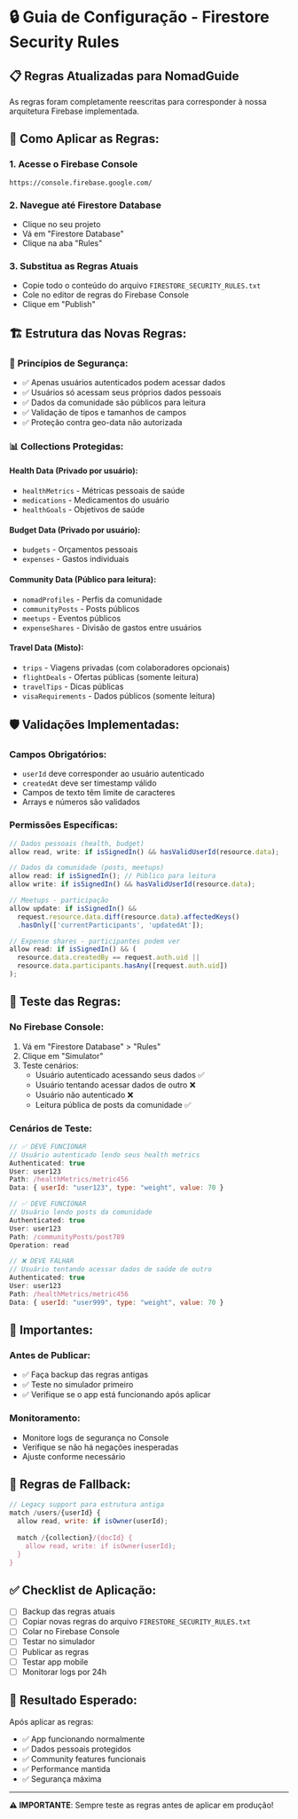# 🔒 Guia de Configuração - Firestore Security Rules

## 📋 Regras Atualizadas para NomadGuide

As regras foram completamente reescritas para corresponder à nossa arquitetura Firebase implementada.

## 🚀 Como Aplicar as Regras:

### 1. **Acesse o Firebase Console**
```
https://console.firebase.google.com/
```

### 2. **Navegue até Firestore Database**
- Clique no seu projeto
- Vá em "Firestore Database"
- Clique na aba "Rules"

### 3. **Substitua as Regras Atuais**
- Copie todo o conteúdo do arquivo `FIRESTORE_SECURITY_RULES.txt`
- Cole no editor de regras do Firebase Console
- Clique em "Publish"

## 🏗️ Estrutura das Novas Regras:

### 🔐 **Princípios de Segurança**:
- ✅ Apenas usuários autenticados podem acessar dados
- ✅ Usuários só acessam seus próprios dados pessoais
- ✅ Dados da comunidade são públicos para leitura
- ✅ Validação de tipos e tamanhos de campos
- ✅ Proteção contra geo-data não autorizada

### 📊 **Collections Protegidas**:

#### **Health Data** (Privado por usuário):
- `healthMetrics` - Métricas pessoais de saúde
- `medications` - Medicamentos do usuário
- `healthGoals` - Objetivos de saúde

#### **Budget Data** (Privado por usuário):
- `budgets` - Orçamentos pessoais
- `expenses` - Gastos individuais

#### **Community Data** (Público para leitura):
- `nomadProfiles` - Perfis da comunidade
- `communityPosts` - Posts públicos
- `meetups` - Eventos públicos
- `expenseShares` - Divisão de gastos entre usuários

#### **Travel Data** (Misto):
- `trips` - Viagens privadas (com colaboradores opcionais)
- `flightDeals` - Ofertas públicas (somente leitura)
- `travelTips` - Dicas públicas
- `visaRequirements` - Dados públicos (somente leitura)

## 🛡️ **Validações Implementadas**:

### **Campos Obrigatórios**:
- `userId` deve corresponder ao usuário autenticado
- `createdAt` deve ser timestamp válido
- Campos de texto têm limite de caracteres
- Arrays e números são validados

### **Permissões Específicas**:

```javascript
// Dados pessoais (health, budget)
allow read, write: if isSignedIn() && hasValidUserId(resource.data);

// Dados da comunidade (posts, meetups)
allow read: if isSignedIn(); // Público para leitura
allow write: if isSignedIn() && hasValidUserId(resource.data);

// Meetups - participação
allow update: if isSignedIn() && 
  request.resource.data.diff(resource.data).affectedKeys()
  .hasOnly(['currentParticipants', 'updatedAt']);

// Expense shares - participantes podem ver
allow read: if isSignedIn() && (
  resource.data.createdBy == request.auth.uid ||
  resource.data.participants.hasAny([request.auth.uid])
);
```

## 🧪 **Teste das Regras**:

### **No Firebase Console**:
1. Vá em "Firestore Database" > "Rules"
2. Clique em "Simulator" 
3. Teste cenários:
   - Usuário autenticado acessando seus dados ✅
   - Usuário tentando acessar dados de outro ❌
   - Usuário não autenticado ❌
   - Leitura pública de posts da comunidade ✅

### **Cenários de Teste**:

```javascript
// ✅ DEVE FUNCIONAR
// Usuário autenticado lendo seus health metrics
Authenticated: true
User: user123
Path: /healthMetrics/metric456
Data: { userId: "user123", type: "weight", value: 70 }

// ✅ DEVE FUNCIONAR  
// Usuário lendo posts da comunidade
Authenticated: true
User: user123
Path: /communityPosts/post789
Operation: read

// ❌ DEVE FALHAR
// Usuário tentando acessar dados de saúde de outro
Authenticated: true
User: user123
Path: /healthMetrics/metric456
Data: { userId: "user999", type: "weight", value: 70 }
```

## 🚨 **Importantes**:

### **Antes de Publicar**:
- ✅ Faça backup das regras antigas
- ✅ Teste no simulador primeiro
- ✅ Verifique se o app está funcionando após aplicar

### **Monitoramento**:
- Monitore logs de segurança no Console
- Verifique se não há negações inesperadas
- Ajuste conforme necessário

## 🔄 **Regras de Fallback**:

```javascript
// Legacy support para estrutura antiga
match /users/{userId} {
  allow read, write: if isOwner(userId);
  
  match /{collection}/{docId} {
    allow read, write: if isOwner(userId);
  }
}
```

## ✅ **Checklist de Aplicação**:

- [ ] Backup das regras atuais
- [ ] Copiar novas regras do arquivo `FIRESTORE_SECURITY_RULES.txt`
- [ ] Colar no Firebase Console
- [ ] Testar no simulador
- [ ] Publicar as regras
- [ ] Testar app mobile
- [ ] Monitorar logs por 24h

## 🎯 **Resultado Esperado**:

Após aplicar as regras:
- ✅ App funcionando normalmente
- ✅ Dados pessoais protegidos
- ✅ Community features funcionais
- ✅ Performance mantida
- ✅ Segurança máxima

---

**⚠️ IMPORTANTE**: Sempre teste as regras antes de aplicar em produção!
